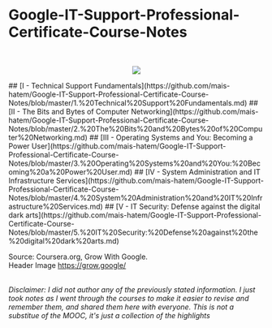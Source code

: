 # Google-IT-Support-Professional-Certificate-Course-Notes
<br>
<p align="center">
  <img src="https://grow.google/static/images/logo_GwG.svg">
</p>
## [I - Technical Support Fundamentals](https://github.com/mais-hatem/Google-IT-Support-Professional-Certificate-Course-Notes/blob/master/1.%20Technical%20Support%20Fundamentals.md)
## [II - The Bits and Bytes of Computer Networking](https://github.com/mais-hatem/Google-IT-Support-Professional-Certificate-Course-Notes/blob/master/2.%20The%20Bits%20and%20Bytes%20of%20Computer%20Networking.md)
## [III - Operating Systems and You: Becoming a Power User](https://github.com/mais-hatem/Google-IT-Support-Professional-Certificate-Course-Notes/blob/master/3.%20Operating%20Systems%20and%20You:%20Becoming%20a%20Power%20User.md)
## [IV - System Administration and IT Infrastructure Services](https://github.com/mais-hatem/Google-IT-Support-Professional-Certificate-Course-Notes/blob/master/4.%20System%20Administration%20and%20IT%20Infrastructure%20Services.md)
## [V - IT Security: Defense against the digital dark arts](https://github.com/mais-hatem/Google-IT-Support-Professional-Certificate-Course-Notes/blob/master/5.%20IT%20Security:%20Defense%20against%20the%20digital%20dark%20arts.md)

Source: Coursera.org, Grow With Google. <br>
Header Image https://grow.google/ <br> <br>

*Disclaimer: I did not author any of the previously stated information. I just took notes as I went through the courses to make it easier to revise and remember them, and shared them here with everyone. This is not a substitue of the MOOC, it's just a collection of the highlights*

